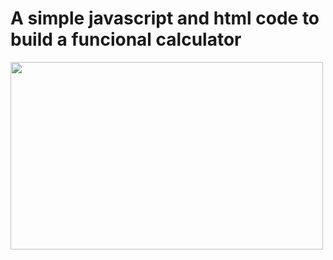 # A simple javascript and html code to build a funcional calculator


<img src="https://media.giphy.com/media/ExKBQBrupwegLrxV6m/giphy.gif" width="500" height="300"/> 
